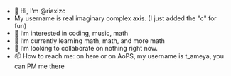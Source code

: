 - 👋 Hi, I’m @riaxizc
- My username is real imaginary complex axis. (I just added the "c" for fun)
- 👀 I’m interested in coding, music, math
- 🌱 I’m currently learning math, math, and more math
- 💞️ I’m looking to collaborate on nothing right now.
- 📫 How to reach me: on here or on AoPS, my username is t_ameya, you can PM me there

<!---
riaxizc/riaxizc is a ✨ special ✨ repository because its `README.md` (this file) appears on your GitHub profile.
You can click the Preview link to take a look at your changes.
--->
